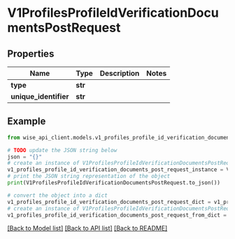 # V1ProfilesProfileIdVerificationDocumentsPostRequest


## Properties

Name | Type | Description | Notes
------------ | ------------- | ------------- | -------------
**type** | **str** |  | 
**unique_identifier** | **str** |  | 

## Example

```python
from wise_api_client.models.v1_profiles_profile_id_verification_documents_post_request import V1ProfilesProfileIdVerificationDocumentsPostRequest

# TODO update the JSON string below
json = "{}"
# create an instance of V1ProfilesProfileIdVerificationDocumentsPostRequest from a JSON string
v1_profiles_profile_id_verification_documents_post_request_instance = V1ProfilesProfileIdVerificationDocumentsPostRequest.from_json(json)
# print the JSON string representation of the object
print(V1ProfilesProfileIdVerificationDocumentsPostRequest.to_json())

# convert the object into a dict
v1_profiles_profile_id_verification_documents_post_request_dict = v1_profiles_profile_id_verification_documents_post_request_instance.to_dict()
# create an instance of V1ProfilesProfileIdVerificationDocumentsPostRequest from a dict
v1_profiles_profile_id_verification_documents_post_request_from_dict = V1ProfilesProfileIdVerificationDocumentsPostRequest.from_dict(v1_profiles_profile_id_verification_documents_post_request_dict)
```
[[Back to Model list]](../README.md#documentation-for-models) [[Back to API list]](../README.md#documentation-for-api-endpoints) [[Back to README]](../README.md)



